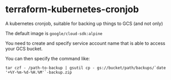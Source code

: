 # terraform-kubernetes-cronjob
A kubernetes cronjob, suitable for backing up things to GCS (and not only)

The default image is `google/cloud-sdk:alpine`

You need to create and specify service account name that is able to access your GCS bucket.

You can then specify the command like:

```
tar czf - /path-to-backup | gsutil cp - gs://bucket/path/backups/`date '+%Y-%m-%d-%H.%M'`-backup.zip
```
